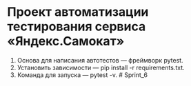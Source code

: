 # Проект автоматизации тестирования  сервиса «Яндекс.Самокат»
1. Основа для написания автотестов — фреймворк pytest.
2. Установить зависимости — pip install -r requirements.txt.
3. Команда для запуска — pytest -v. # Sprint_6
